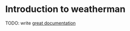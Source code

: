 # Introduction to weatherman

TODO: write [great documentation](http://jacobian.org/writing/great-documentation/what-to-write/)
